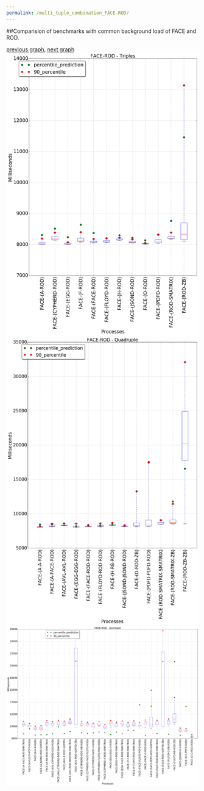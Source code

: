 ```yaml
---
permalink: /multi_tuple_combination_FACE-ROD/
---
```


##Comparision of benchmarks with common background load of FACE and ROD.

[previous graph](../multi_tuple_combination_FACE-RB/), [next graph](../multi_tuple_combination_FACE-SMATRIX/)
![graph figure](./images/triple/FACE/FACE-ROD_box.png)![graph figure](./images/quadruple/FACE/FACE-ROD_box.png)![graph figure](./images/quintuple/FACE/FACE-ROD_box.png)